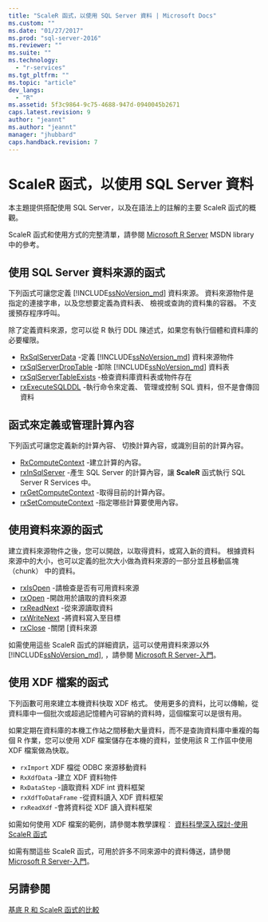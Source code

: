 ```yaml
---
title: "ScaleR 函式，以使用 SQL Server 資料 | Microsoft Docs"
ms.custom: ""
ms.date: "01/27/2017"
ms.prod: "sql-server-2016"
ms.reviewer: ""
ms.suite: ""
ms.technology: 
  - "r-services"
ms.tgt_pltfrm: ""
ms.topic: "article"
dev_langs: 
  - "R"
ms.assetid: 5f3c9864-9c75-4688-947d-0940045b2671
caps.latest.revision: 9
author: "jeannt"
ms.author: "jeannt"
manager: "jhubbard"
caps.handback.revision: 7
---
```

# ScaleR 函式，以使用 SQL Server 資料
本主題提供搭配使用 SQL Server，以及在語法上的註解的主要 ScaleR 函式的概觀。

ScaleR 函式和使用方式的完整清單，請參閱 [Microsoft R Server](https://msdn.microsoft.com/microsoft-r/index#) MSDN library 中的參考。 

## 使用 SQL Server 資料來源的函式
下列函式可讓您定義 [!INCLUDE[ssNoVersion_md](../../includes/ssnoversion-md.md)] 資料來源。 資料來源物件是指定的連接字串，以及您想要定義為資料表、 檢視或查詢的資料集的容器。 不支援預存程序呼叫。  

除了定義資料來源，您可以從 R 執行 DDL 陳述式，如果您有執行個體和資料庫的必要權限。 
+ [RxSqlServerData](https://msdn.microsoft.com/microsoft-r/scaler/RxSqlServerData) -定義 [!INCLUDE[ssNoVersion_md](../../includes/ssnoversion-md.md)] 資料來源物件
+ [rxSqlServerDropTable](https://msdn.microsoft.com/microsoft-r/scaler/rxSqlServerDropTable) -卸除 [!INCLUDE[ssNoVersion_md](../../includes/ssnoversion-md.md)] 資料表
+ [rxSqlServerTableExists](https://msdn.microsoft.com/microsoft-r/scaler/rxSqlServerTableExists) -檢查資料庫資料表或物件存在
+ [rxExecuteSQLDDL](https://msdn.microsoft.com/microsoft-r/scaler/rxExecuteSQLDDL) -執行命令來定義、 管理或控制 SQL 資料，但不是會傳回資料  

## 函式來定義或管理計算內容
下列函式可讓您定義新的計算內容、 切換計算內容，或識別目前的計算內容。
+ [RxComputeContext](https://msdn.microsoft.com/microsoft-r/scaler/RxComputeContext) -建立計算的內容。 
+ [rxInSqlServer](https://msdn.microsoft.com/microsoft-r/scaler/rxInSqlServer) -產生 SQL Server 的計算內容，讓 **ScaleR** 函式執行 SQL Server R Services 中。
+ [rxGetComputeContext](https://msdn.microsoft.com/microsoft-r/scaler/rxGetComputeContext) -取得目前的計算內容。 
+ [rxSetComputeContext](https://msdn.microsoft.com/microsoft-r/scaler/rxSetComputeContext) -指定哪些計算要使用內容。 

## 使用資料來源的函式
建立資料來源物件之後，您可以開啟，以取得資料，或寫入新的資料。 根據資料來源中的大小，也可以定義的批次大小做為資料來源的一部分並且移動區塊 （chunk） 中的資料。 
+ [rxIsOpen](https://msdn.microsoft.com/microsoft-r/scaler/rxIsOpen) -請檢查是否有可用資料來源
+ [rxOpen](https://msdn.microsoft.com/microsoft-r/scaler/rxOpen) -開啟用於讀取的資料來源
+ [rxReadNext](https://msdn.microsoft.com/microsoft-r/scaler/rxReadNext) -從來源讀取資料
+ [rxWriteNext](https://msdn.microsoft.com/microsoft-r/scaler/rxWriteNext) -將資料寫入至目標
+ [rxClose](https://msdn.microsoft.com/microsoft-r/scaler/rxclose) -關閉 [資料來源

如需使用這些 ScaleR 函式的詳細資訊，這可以使用資料來源以外 [!INCLUDE[ssNoVersion_md](../../includes/ssnoversion-md.md)], ，請參閱 [ Microsoft R Server-入門](http://msdn.microsoft.com/microsoft-r/rserver/rserver-getting-started)。

## 使用 XDF 檔案的函式
下列函數可用來建立本機資料快取 XDF 格式。 使用更多的資料，比可以傳輸，從資料庫中一個批次或超過記憶體內可容納的資料時，這個檔案可以是很有用。

如果定期在資料庫的本機工作站之間移動大量資料，而不是查詢資料庫中重複的每個 R 作業，您可以使用 XDF 檔案儲存在本機的資料，並使用該 R 工作區中使用 XDF 檔案做為快取。

+ `rxImport` XDF 檔從 ODBC 來源移動資料
+ `RxXdfData` -建立 XDF 資料物件
+ `RxDataStep` -讀取資料 XDF int 資料框架
+ `rxXdfToDataFrame` -從資料讀入 XDF 資料框架
+ `rxReadXdf` -會將資料從 XDF 讀入資料框架

如需如何使用 XDF 檔案的範例，請參閱本教學課程︰  [資料科學深入探討-使用 ScaleR 函式](../../advanced-analytics/r-services/data-science-deep-dive-using-the-revoscaler-packages.md)

如需有關這些 ScaleR 函式，可用於許多不同來源中的資料傳送，請參閱[ Microsoft R Server-入門](http://msdn.microsoft.com/microsoft-r/rserver/rserver-getting-started)。

## 另請參閱
[基底 R 和 ScaleR 函式的比較](https://msdn.microsoft.com/microsoft-r/scaler/compare-base-r-scaler-functions)
